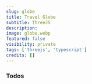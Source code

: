 ```yaml
---
slug: globe
title: Travel Globe
subtitle: ThreeJS
description:
image: globe.webp
featured: false
visibility: private
tags: ['threejs', 'typescript']
credits: []
---
```


### Todos
